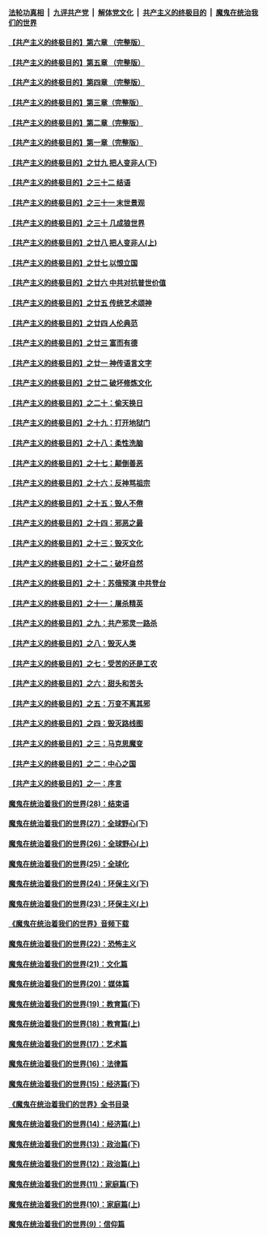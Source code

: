 ####  [法轮功真相](../../../../basic/blob/master/README.md?t=09100052) &nbsp;|&nbsp; [九评共产党](../../../../9ping.md/blob/master/README.md?t=09100052) &nbsp;|&nbsp; [解体党文化](../../../../jtdwh.md/blob/master/README.md?t=09100052)  &nbsp;|&nbsp; [共产主义的终极目的](../../../../gczydzjmd.md/blob/master/README.md?t=09100052) &nbsp;|&nbsp; [魔鬼在统治我们的世界](../../../../mgztzwmdsj.md/blob/master/README.md?t=09100052) 

#### [【共产主义的终极目的】第六章 （完整版）](../pages/nsc422/n11428913.md?t=09100052) 

#### [【共产主义的终极目的】第五章 （完整版）](../pages/nsc422/n11428912.md?t=09100052) 

#### [【共产主义的终极目的】第四章 （完整版）](../pages/nsc422/n11428907.md?t=09100052) 

#### [【共产主义的终极目的】第三章（完整版）](../pages/nsc422/n11428848.md?t=09100052) 

#### [【共产主义的终极目的】第二章（完整版）](../pages/nsc422/n11428831.md?t=09100052) 

#### [【共产主义的终极目的】第一章（完整版）](../pages/nsc422/n11417651.md?t=09100052) 

#### [【共产主义的终极目的】之廿九 把人变非人(下)](../pages/nsc422/n11344140.md?t=09100052) 

#### [【共产主义的终极目的】之三十二 结语](../pages/nsc422/n11360535.md?t=09100052) 

#### [【共产主义的终极目的】之三十一 末世景观](../pages/nsc422/n11351129.md?t=09100052) 

#### [【共产主义的终极目的】之三十 几成狼世界](../pages/nsc422/n11348280.md?t=09100052) 

#### [【共产主义的终极目的】之廿八 把人变非人(上)](../pages/nsc422/n11340492.md?t=09100052) 

#### [【共产主义的终极目的】之廿七 以恨立国](../pages/nsc422/n11336944.md?t=09100052) 

#### [【共产主义的终极目的】之廿六 中共对抗普世价值](../pages/nsc422/n11324785.md?t=09100052) 

#### [【共产主义的终极目的】之廿五 传统艺术颂神](../pages/nsc422/n11296396.md?t=09100052) 

#### [【共产主义的终极目的】之廿四 人伦典范](../pages/nsc422/n11296397.md?t=09100052) 

#### [【共产主义的终极目的】之廿三 富而有德](../pages/nsc422/n11283598.md?t=09100052) 

#### [【共产主义的终极目的】之廿一 神传语言文字](../pages/nsc422/n11263265.md?t=09100052) 

#### [【共产主义的终极目的】之廿二 破坏修炼文化](../pages/nsc422/n11245728.md?t=09100052) 

#### [【共产主义的终极目的】之二十：偷天换日](../pages/nsc422/n11238846.md?t=09100052) 

#### [【共产主义的终极目的】之十九：打开地狱门](../pages/nsc422/n11206376.md?t=09100052) 

#### [【共产主义的终极目的】之十八：柔性洗脑](../pages/nsc422/n11199994.md?t=09100052) 

#### [【共产主义的终极目的】之十七：颠倒善恶](../pages/nsc422/n11179782.md?t=09100052) 

#### [【共产主义的终极目的】之十六：反神骂祖宗](../pages/nsc422/n11166798.md?t=09100052) 

#### [【共产主义的终极目的】之十五：毁人不倦](../pages/nsc422/n11166792.md?t=09100052) 

#### [【共产主义的终极目的】之十四：邪恶之最](../pages/nsc422/n11150249.md?t=09100052) 

#### [【共产主义的终极目的】之十三：毁灭文化](../pages/nsc422/n11135227.md?t=09100052) 

#### [【共产主义的终极目的】之十二：破坏自然](../pages/nsc422/n11135214.md?t=09100052) 

#### [【共产主义的终极目的】之十：苏俄预演 中共登台](../pages/nsc422/n11118424.md?t=09100052) 

#### [【共产主义的终极目的】之十一：屠杀精英](../pages/nsc422/n11118442.md?t=09100052) 

#### [【共产主义的终极目的】之九：共产邪灵一路杀](../pages/nsc422/n11114139.md?t=09100052) 

#### [【共产主义的终极目的】之八：毁灭人类](../pages/nsc422/n11108503.md?t=09100052) 

#### [【共产主义的终极目的】之七：受苦的还是工农](../pages/nsc422/n11101809.md?t=09100052) 

#### [【共产主义的终极目的】之六：甜头和苦头](../pages/nsc422/n11096971.md?t=09100052) 

#### [【共产主义的终极目的】之五：万变不离其邪](../pages/nsc422/n11091285.md?t=09100052) 

#### [【共产主义的终极目的】之四：毁灭路线图](../pages/nsc422/n11086284.md?t=09100052) 

#### [【共产主义的终极目的】之三：马克思魔变](../pages/nsc422/n11061941.md?t=09100052) 

#### [【共产主义的终极目的】之二：中心之国](../pages/nsc422/n11047728.md?t=09100052) 

#### [【共产主义的终极目的】之一：序言](../pages/nsc422/n11086077.md?t=09100052) 

#### [魔鬼在统治着我们的世界(28)：结束语](../pages/nsc422/n10936246.md?t=09100052) 

#### [魔鬼在统治着我们的世界(27)：全球野心(下)](../pages/nsc422/n10928319.md?t=09100052) 

#### [魔鬼在统治着我们的世界(26)：全球野心(上)](../pages/nsc422/n10900318.md?t=09100052) 

#### [魔鬼在统治着我们的世界(25)：全球化](../pages/nsc422/n10788205.md?t=09100052) 

#### [魔鬼在统治着我们的世界(24)：环保主义(下)](../pages/nsc422/n10695307.md?t=09100052) 

#### [魔鬼在统治着我们的世界(23)：环保主义(上)](../pages/nsc422/n10688613.md?t=09100052) 

#### [《魔鬼在统治着我们的世界》音频下载](../pages/nsc422/n10635553.md?t=09100052) 

#### [魔鬼在统治着我们的世界(22)：恐怖主义](../pages/nsc422/n10614727.md?t=09100052) 

#### [魔鬼在统治着我们的世界(21)：文化篇](../pages/nsc422/n10597706.md?t=09100052) 

#### [魔鬼在统治着我们的世界(20)：媒体篇](../pages/nsc422/n10586579.md?t=09100052) 

#### [魔鬼在统治着我们的世界(19)：教育篇(下)](../pages/nsc422/n10564808.md?t=09100052) 

#### [魔鬼在统治着我们的世界(18)：教育篇(上)](../pages/nsc422/n10526970.md?t=09100052) 

#### [魔鬼在统治着我们的世界(17)：艺术篇](../pages/nsc422/n10499093.md?t=09100052) 

#### [魔鬼在统治着我们的世界(16)：法律篇](../pages/nsc422/n10485969.md?t=09100052) 

#### [魔鬼在统治着我们的世界(15)：经济篇(下)](../pages/nsc422/n10469975.md?t=09100052) 

#### [《魔鬼在统治着我们的世界》全书目录](../pages/nsc422/n10464261.md?t=09100052) 

#### [魔鬼在统治着我们的世界(14)：经济篇(上)](../pages/nsc422/n10457370.md?t=09100052) 

#### [魔鬼在统治着我们的世界(13)：政治篇(下)](../pages/nsc422/n10448270.md?t=09100052) 

#### [魔鬼在统治着我们的世界(12)：政治篇(上)](../pages/nsc422/n10444576.md?t=09100052) 

#### [魔鬼在统治着我们的世界(11)：家庭篇(下)](../pages/nsc422/n10440961.md?t=09100052) 

#### [魔鬼在统治着我们的世界(10)：家庭篇(上)](../pages/nsc422/n10435448.md?t=09100052) 

#### [魔鬼在统治着我们的世界(9)：信仰篇](../pages/nsc422/n10432159.md?t=09100052) 

